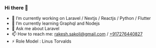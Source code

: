 ### Hi there 👋


- 🔭 I’m currently working on Laravel / Nextjs / Reactjs / Python / Flutter
- 🌱 I’m currently learning Graphql and Nodejs
- 💬 Ask me about Laravel
- 📫 How to reach me: rakesh.sakoli@gmail.com / [+917276440827](tel:+917276440827)
- ⚡ Role Model : Linus Torvalds
